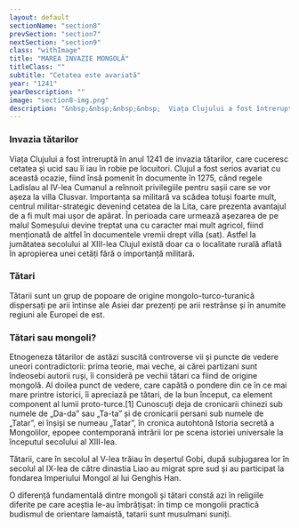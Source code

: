 ```yaml
---
layout: default
sectionName: "section8"
prevSection: "section7"
nextSection: "section9"
class: "withImage"
title: "MAREA INVAZIE MONGOLĂ"
titleClass: ""
subtitle: "Cetatea este avariată"
year: "1241"
yearDescription: ""
image: "section8-img.png"
description: "&nbsp;&nbsp;&nbsp;&nbsp;	Viața Clujului a fost întreruptă în anul 1241 de invazia tătarilor, care cuceresc cetatea și ucid sau îi iau în robie pe locuitori. Clujul a fost serios avariat cu această ocazie.</br>&nbsp;&nbsp;&nbsp;&nbsp;Importanța sa militară va scădea totuși foarte mult iar în perioada care urmează așezarea de pe malul Someșului devine treptat una cu caracter mai mult agricol, fiind menționată de altfel în documentele vremii drept <em>villa (sat).</em>"
---
```


<h3>Invazia tătarilor</h3>
Viața Clujului a fost întreruptă în anul 1241 de invazia tătarilor, care cuceresc cetatea și ucid sau îi iau în robie pe locuitori. Clujul a fost serios avariat cu această ocazie, fiind însă pomenit în documente în 1275, când regele Ladislau al IV-lea Cumanul a reînnoit privilegiile pentru sașii care se vor așeza la villa Clusvar. Importanța sa militară va scădea totuși foarte mult, centrul militar-strategic devenind cetatea de la Lita, care prezenta avantajul de a fi mult mai ușor de apărat. În perioada care urmează așezarea de pe malul Someșului devine treptat una cu caracter mai mult agricol, fiind menționată de altfel în documentele vremii drept villa (sat). Astfel la jumătatea secolului al XIII-lea Clujul există doar ca o localitate rurală aflată în apropierea unei cetăți fără o importanță militară.

<h3>Tătari</h3>
Tătarii sunt un grup de popoare de origine mongolo-turco-turanică dispersați pe arii întinse ale Asiei dar prezenți pe arii restrânse și în anumite regiuni ale Europei de est.

<h3>Tătari sau mongoli?</h3>
Etnogeneza tătarilor de astăzi suscită controverse vii și puncte de vedere uneori contradictorii: prima teorie, mai veche, ai cărei partizani sunt îndeosebi autorii ruși, îi consideră pe vechii tătari ca fiind de origine mongolă. Al doilea punct de vedere, care capătă o pondere din ce în ce mai mare printre istorici, îi apreciază pe tătari, de la bun început, ca element component al lumii proto-turce.[1] Cunoscuți deja de cronicarii chinezi sub numele de „Da-da” sau „Ta-ta” și de cronicarii persani sub numele de „Tatar”, ei înșiși se numeau „Tatar”, în cronica autohtonă Istoria secretă a Mongolilor, epopee contemporană intrării lor pe scena istoriei universale la începutul secolului al XIII-lea.

Tătarii, care în secolul al V-lea trăiau în deșertul Gobi, după subjugarea lor în secolul al IX-lea de către dinastia Liao au migrat spre sud și au participat la fondarea Imperiului Mongol al lui Genghis Han.

O diferență fundamentală dintre mongoli și tătari constă azi în religiile diferite pe care aceștia le-au îmbrățișat: în timp ce mongolii practică budismul de orientare lamaistă, tatarii sunt musulmani suniți.
